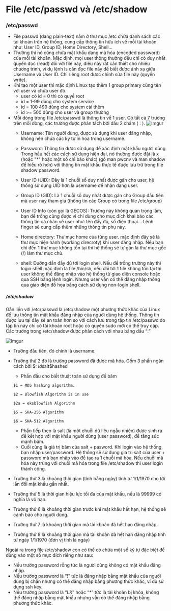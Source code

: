﻿# File /etc/passwd và /etc/shadow

### /etc/passwd 
- File passwd (dạng plain-text) nằm ở thư mục /etc chứa danh sách các tài khoản trên hệ thống, cung cấp thông tin hữu ích về mỗi tài khoản như: User ID, Group ID, Home Directory, Shell… 
- Thường thì nó cũng chứa mật khẩu dạng mã hóa (encoded password) của mỗi tài khoản. Mặc định, mọi user thông thường đều chỉ có duy nhất quyền đọc (read) đối với file này, điều này rất cần thiết cho nhiều chương trình, ví dụ lệnh ls cần đọc file này để biết được ánh xạ giữa Username và User ID. Chỉ riêng root được chỉnh sửa file này (quyền write). 
- Khi tạo một user thì mặc định Linux tạo thêm 1 group primary cùng tên với user và chứa user đó.
  * user có id = 0 thì có quyề root
  - id = 1-99 dùng cho system service
  - id = 100 499 dùng cho system cài thêm
  - id >= 500 dùng cho user và group thường
- Mỗi dòng trong file /etc/passwd là thông tin về 1 user. Có tất cả 7 trường trên mỗi dòng, các trường được phân tách bởi dấu 2 chấm ( : ).
![Imgur](https://i.imgur.com/74Ypimd.png)
  - Username: Tên người dùng, được sử dụng khi user đăng nhập, không nên chứa các ký tự in hoa trong username. 
  - Password: Thông tin được sử dụng để xác định mật khẩu người dùng Trong hầu hết các cách sử dụng hiện đại, nó thường được đặt là x (hoặc "*" hoặc một số chỉ báo khác) (gõ man pwcnv và man shadow để hiểu rõ hơn) với thông tin mật khẩu thực tế được lưu trữ trong file shadow password.
  - User ID (UID): Đây là 1 chuỗi số duy nhất được gán cho user, hệ thống sử dụng UID hơn là username để nhận dạng user. 
  
  - Group ID (GID): Là 1 chuỗi số duy nhất được gán cho Group đầu tiên mà user này tham gia (thông tin các Group có trong file /etc/group) 
  
  - User ID Info (còn gọi là GECOS): Trường này không quan trọng lắm, bạn để trống cũng được vì chỉ dùng cho mục đích khai báo các thông tin cá nhân về user như: tên đầy đủ, số điện thoại… Lệnh finger sẽ cung cấp thêm những thông tin phụ này. 
  - Home directory: Thư mục home của từng user. mặc định đây sẽ là thư mục hiện hành (working direcroty) khi user đăng nhập. Nếu bạn chỉ đến 1 thư mục không tồn tại thì hệ thống sẽ tự gán là thư mục gốc (/) làm thư mục chủ. 
  - shell: Đường dẫn đầy đủ tới login shell. Nếu để trống trường này thì login shell mặc định là file /bin/sh, nếu chỉ tới 1 file không tồn tại thì user không thể đăng nhập vào hệ thống từ giao diện console hoặc qua SSH bằng lệnh login. Nhưng user vẫn có thể đăng nhập thông qua giao diện đồ họa bằng cách sử dụng non-login shell.

##### /etc/shadow 
Gắn liền với /etc/passwd là /etc/shadow một phương thức khác của Linux để lưu thông tin mật khẩu đăng nhập của người dùng hệ thống.
Thông tin được lưu tại đây sẽ an toàn hơn so với cách lưu trong tập tin /etc/passwd do tập tin này chỉ có tài khoản root hoặc có quyền sudo mới có thể truy cập. 
Các trường trong /etc/shadow được phân cách với nhau bằng dấu “:” 

![Imgur](https://i.imgur.com/pnaUGoc.png) 

- Trường đầu tiên, đó chính là username.
- Trường thứ 2 đó là trường password đã được mã hóa. Gồm 3 phần ngăn cách bởi $: $id$salt$hashed
  - Phần đầu cho biết thuật toán sử dụng để băm 
  
  ```
  $1 = MD5 hashing algorithm.  
  
  $2 = Blowfish Algorithm is in use 
  
  $2a = eksblowfish Algorithm  
  
  $5 = SHA-256 Algorithm  
  
  $6 = SHA-512 Algorithm
  ``` 
 
   - Phần tiếp theo là salt (là một chuỗi dữ liệu ngẫu nhiên) được sinh ra để kết hợp với mật khẩu người dùng (user password), để tăng sức mạnh băm.
   - Cuối cùng là giá trị băm của salt + pasword. Khi login vào hệ thống, bạn nhập user/password. Hệ thống sẽ sử dụng giá trị salt của user + password mà bạn nhập vào để tạo ra 1 chuỗi mã hóa. Nếu chuỗi mã hóa này trùng với chuỗi mã hóa trong file /etc/shadow thì user login thành công. 
- Trường thứ 3 là khoảng thời gian (tính bằng ngày) tính từ 1/1/1970 cho tới lần đổi mật khẩu gần nhất.
- Trường thứ 5 là thời gian hiệu lực tối đa của mật khẩu, nếu là 99999 có nghĩa là vô hạn.
- Trường thứ 6 là khoảng thời gian trước khi mật khẩu hết hạn, hệ thống sẽ cảnh báo cho người dùng.
- Trường thứ 7 là khoảng thời gian mà tài khoản đã hết hạn đăng nhập.
- Trường thứ 8 là khoảng thời gian mà tài khoản đã hết hạn đăng nhập tính từ ngày 1/1/1970 (đơn vị tính là ngày)

Ngoài ra trong file /etc/shadow còn có thể có chứa một số ký tự đặc biệt để dùng vào một số mục đích riêng như sau: 
- Nếu trường password rỗng tức là người dùng không có mật khẩu đăng nhập.
- Nếu trường password là “!” tức là đăng nhập bằng mật khẩu của người dùng bị chặn nhưng có thể đăng nhập bằng phương thức khác, ví dụ sử dụng ssh key. 
- Nếu trường password là “*LK*” hoặc “*” tức là tài khoản bị khóa, không thể đăng nhập bằng mật khẩu nhưng vẫn có thể đăng nhập bằng phương thức khác.